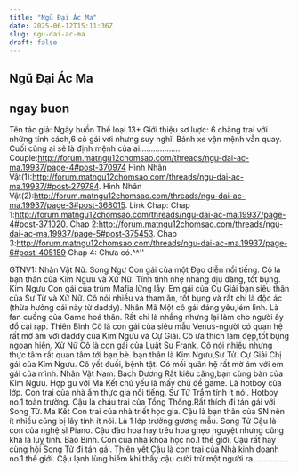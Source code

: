 ```yaml
---
title: "Ngũ Đại Ác Ma"
date: 2025-06-12T15:11:36Z
slug: ngu-dai-ac-ma
draft: false
---
```


## Ngũ Đại Ác Ma

## ngay buon

Tên tác giả: Ngày buồn
Thể loại 13+
Giới thiệu sơ lược:
6 chàng trai với những tính cách,6 cô gái với nhưng suy nghĩ. Bánh xe vận mệnh vẫn quay. Cuối cùng ai sẽ là định mệnh của ai..................
Couple:http://forum.matngu12chomsao.com/threads/ngu-dai-ac-ma.19937/page-4#post-370974
Hình Nhân Vật(1):http://forum.matngu12chomsao.com/threads/ngu-dai-ac-ma.19937/#post-279784.
Hình Nhân Vật(2):http://forum.matngu12chomsao.com/threads/ngu-dai-ac-ma.19937/page-3#post-368015.
Link Chap:
Chap 1:http://forum.matngu12chomsao.com/threads/ngu-dai-ac-ma.19937/page-4#post-371020.
Chap 2:http://forum.matngu12chomsao.com/threads/ngu-dai-ac-ma.19937/page-5#post-375453.
Chap 3:http://forum.matngu12chomsao.com/threads/ngu-dai-ac-ma.19937/page-6#post-405159
Chap 4: Chưa có.^^''
 
 
 
 
 
 
 
 
 
 
 
 
 
GTNV1:
 Nhân Vật Nữ:
Song Ngư
Con gái của một Đạo diễn nổi tiếng. Cô là bạn thân của Kim Ngưu và Xử Nữ. Tính tình nhẹ nhàng dịu dàng, tốt bụng.
Kim Ngưu
Con gái của trùm Mafia lừng lẫy. Em gái của Cự Giải bạn siêu thân của Sư Tử và Xử Nữ. Cô nói nhiều và tham ăn, tốt bụng và rất chi là độc ác (thừa hưởng cái này từ daddy).
Nhân Mã
Một cô gái đáng yêu,lém lỉnh. Là fan cuồng của Game hoá thân. Rất chi là nhắng nhưng lại làm cho người ấy đổ cái rạp.
Thiên Bình
Cô là con gái của siêu mẫu Venus-người có quan hệ rất mờ ám với daddy của Kim Ngưu và Cự Giải. Cô ưa thích làm đẹp,tốt bụng ngoan hiền.
Xử Nữ
Cô là con gái của Luật Sư Frank. Cô nói nhiều nhưng thực tâm rất quan tâm tới bạn bè. bạn thân là Kim Ngưu,Sư Tử.
Cự Giải
Chị gái của Kim Ngưu. Cô yết đuối, bệnh tật. Có mối quân hệ rất mờ ám với em gái của mình.
 Nhân Vật Nam:
Bạch Dương
Rất kiêu căng,bạn cùng bàn của Kim Ngưu. Hợp gu với Ma Kết chủ yếu là mấy chủ đề game. Là hotboy của lớp. Con trai của nhà ẩm thực gia nổi tiếng.
Sư Tử
Trầm tính ít nói. Hotboy no.1 toàn trường. Cậu là cháu trai của Tổng Thống.Rất thích đi tán gái với Song Tử.
Ma Kết
Con trai của nhà triết học gia. Cậu là bạn thân của SN nên ít nhiều cũng bị lây tính ít nói. Là 1 lớp trưởng gương mẫu.
Song Tử
Cậu là con của nghệ sĩ Piano. Cậu đào hoa hay trêu hoa ghẹo nguyệt nhưng cũng khá là luỵ tình.
Bảo Bình.
Con của nhà khoa học no.1 thế giới. Cậu rất hay cùng hội Song Tử đi tán gái.
Thiên yết
Cậu là con trai của Nhà kinh doanh no.1 thế giới. Cậu lạnh lùng hiếm khi thấy cậu cười trừ một người ra................